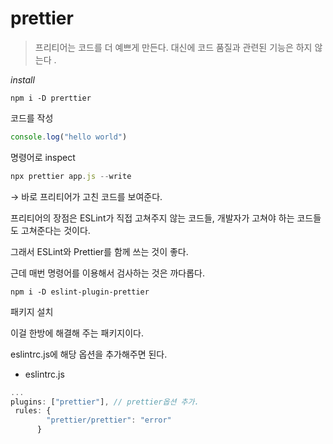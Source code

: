 # prettier
>프리티어는 코드를 더 예쁘게 만든다. 대신에 코드 품질과 관련된 기능은 하지 않는다 .   

_install_   

`npm i -D prerttier`   

코드를 작성   

```jsx
console.log("hello world")
```

명령어로 inspect   

```jsx
npx prettier app.js --write
```

→  바로 프리티어가 고친 코드를 보여준다.    

프리티어의 장점은 ESLint가 직접 고쳐주지 않는 코드들, 개발자가 고쳐야 하는 코드들도 고쳐준다는 것이다.    

그래서 ESLint와 Prettier를 함께 쓰는 것이 좋다.    

근데 매번 명령어를 이용해서 검사하는 것은 까다롭다.    

`npm i -D eslint-plugin-prettier`

패키지 설치    

이걸 한방에 해결해 주는 패키지이다.    

eslintrc.js에 해당 옵션을 추가해주면 된다.    

- eslintrc.js

```jsx
...
plugins: ["prettier"], // prettier옵션 추가.
 rules: {
        "prettier/prettier": "error"
      }
```